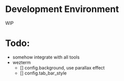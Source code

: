 # Development Environment
WIP


# Todo:
- somehow integrate with all tools
- wezterm
  - [] config.background, use parallax effect
  - [] config.tab_bar_style 
